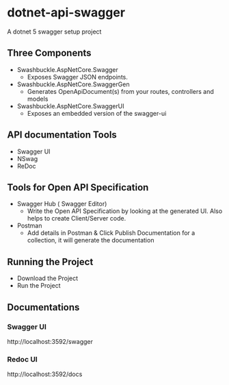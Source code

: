 # dotnet-api-swagger
A dotnet 5 swagger setup project

## Three Components
- Swashbuckle.AspNetCore.Swagger
  - Exposes Swagger JSON endpoints.
- Swashbuckle.AspNetCore.SwaggerGen
  - Generates OpenApiDocument(s) from your routes, controllers and models
- Swashbuckle.AspNetCore.SwaggerUI
  - Exposes an embedded version of the swagger-ui

## API documentation Tools
- Swagger UI
- NSwag
- ReDoc

## Tools for Open API Specification
- Swagger Hub ( Swagger Editor)
  - Write the Open API Specification by looking at the generated UI. Also helps to create Client/Server code.
- Postman
  -  Add details in Postman & Click Publish Documentation for a collection, it will generate the documentation

## Running the Project
- Download the Project
- Run the Project

## Documentations

### Swagger UI
http://localhost:3592/swagger

### Redoc UI
http://localhost:3592/docs
